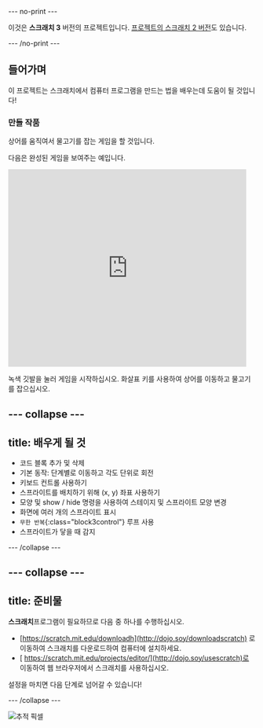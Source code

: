 \--- no-print \---

이것은 **스크래치 3** 버전의 프로젝트입니다. [프로젝트의 스크래치 2 버전](https://projects.raspberrypi.org/en/projects/cd-beginner-scratch-sushi-scratch2)도 있습니다.

\--- /no-print \---

## 들어가며

이 프로젝트는 스크래치에서 컴퓨터 프로그램을 만드는 법을 배우는데 도움이 될 것입니다!

### 만들 작품

상어를 움직여서 물고기를 잡는 게임을 할 것입니다.

다음은 완성된 게임을 보여주는 예입니다.

<div class="scratch-preview">
  <iframe allowtransparency="true" width="485" height="402" src="https://scratch.mit.edu/projects/embed/205355052/?autostart=false" frameborder="0"></iframe>
</div>

녹색 깃발을 눌러 게임을 시작하십시오. 화살표 키를 사용하여 상어를 이동하고 물고기를 잡으십시오.

## \--- collapse \---

## title: 배우게 될 것

+ 코드 블록 추가 및 삭제
+ 기본 동작: 단계별로 이동하고 각도 단위로 회전
+ 키보드 컨트롤 사용하기
+ 스프라이트를 배치하기 위해 (x, y) 좌표 사용하기
+ 모양 및 show / hide 명령을 사용하여 스테이지 및 스프라이트 모양 변경
+ 화면에 여러 개의 스프라이트 표시
+ `무한 반복`{:class="block3control"} 루프 사용
+ 스프라이트가 닿을 때 감지

\--- /collapse \---

## \--- collapse \---

## title: 준비물

**스크래치**프로그램이 필요하므로 다음 중 하나를 수행하십시오.

+ [https://scratch.mit.edu/downloadh](http://dojo.soy/downloadscratch) 로 이동하여 스크래치를 다운로드하여 컴퓨터에 설치하세요.
+ [ https://scratch.mit.edu/projects/editor/](http://dojo.soy/usescratch)로 이동하여 웹 브라우저에서 스크래치를 사용하십시오. 

설정을 마치면 다음 단계로 넘어갈 수 있습니다!

\--- /collapse \---

![추적 픽셀](http://code.org/api/hour/begin_coderdojo_sushi.png)
